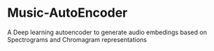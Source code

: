 # Music-AutoEncoder
A Deep learning autoencoder to generate audio embedings based on Spectrograms and Chromagram representations
